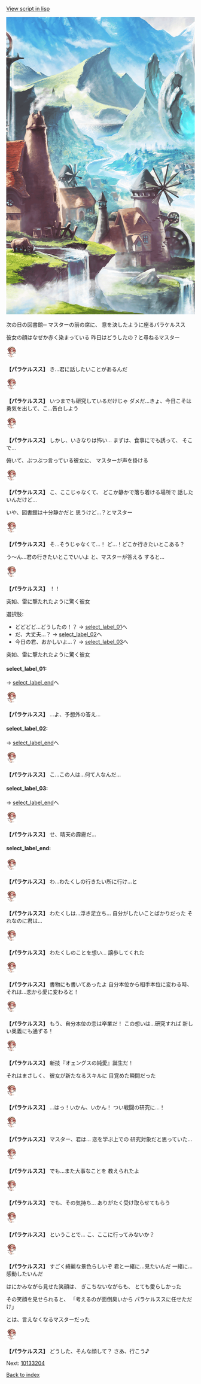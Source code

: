 [View script in lisp](../scripts/10133203.txt)

![foot_mountain_village.png](../images/backgrounds/foot_mountain_village.png)

次の日の図書館─
マスターの前の席に、
意を決したように座るパラケルスス

彼女の顔はなぜか赤く染まっている
昨日はどうしたの？と尋ねるマスター

<img src="../images/units/101331.png" alt="101331.png" height="34"/>

**【パラケルスス】**
き…君に話したいことがあるんだ

<img src="../images/units/101331.png" alt="101331.png" height="34"/>

**【パラケルスス】**
いつまでも研究しているだけじゃ
ダメだ…きょ、今日こそは
勇気を出して、こ…告白しよう

<img src="../images/units/101331.png" alt="101331.png" height="34"/>

**【パラケルスス】**
しかし、いきなりは怖い…
まずは、食事にでも誘って、
そこで…

俯いて、ぶつぶつ言っている彼女に、
マスターが声を掛ける

<img src="../images/units/101331.png" alt="101331.png" height="34"/>

**【パラケルスス】**
こ、ここじゃなくて、
どこか静かで落ち着ける場所で
話したいんだけど…

いや、図書館は十分静かだと
思うけど…？とマスター

<img src="../images/units/101331.png" alt="101331.png" height="34"/>

**【パラケルスス】**
そ…そうじゃなくて…！
ど…！どこか行きたいとこある？

う〜ん…君の行きたいとこでいいよ
と、マスターが答える
すると…

<img src="../images/units/101331.png" alt="101331.png" height="34"/>

**【パラケルスス】**
！！

突如、雷に撃たれたように驚く彼女

選択肢:
- どどどど…どうしたの！？ → [select_label_01](#select_label_01)へ
- だ、大丈夫…？ → [select_label_02](#select_label_02)へ
- 今日の君、おかしいよ…？ → [select_label_03](#select_label_03)へ

突如、雷に撃たれたように驚く彼女

#### select_label_01:
 → [select_label_end](#select_label_end)へ

<img src="../images/units/101331.png" alt="101331.png" height="34"/>

**【パラケルスス】**
…よ、予想外の答え…

#### select_label_02:
 → [select_label_end](#select_label_end)へ

<img src="../images/units/101331.png" alt="101331.png" height="34"/>

**【パラケルスス】**
こ…この人は…何て人なんだ…

#### select_label_03:
 → [select_label_end](#select_label_end)へ

<img src="../images/units/101331.png" alt="101331.png" height="34"/>

**【パラケルスス】**
せ、晴天の霹靂だ…

#### select_label_end:

<img src="../images/units/101331.png" alt="101331.png" height="34"/>

**【パラケルスス】**
わ…わたくしの行きたい所に行け…と

<img src="../images/units/101331.png" alt="101331.png" height="34"/>

**【パラケルスス】**
わたくしは…浮き足立ち…
自分がしたいことばかりだった
それなのに君は…

<img src="../images/units/101331.png" alt="101331.png" height="34"/>

**【パラケルスス】**
わたくしのことを想い…
譲歩してくれた

<img src="../images/units/101331.png" alt="101331.png" height="34"/>

**【パラケルスス】**
書物にも書いてあったよ
自分本位から相手本位に変わる時、
それは…恋から愛に変わると！

<img src="../images/units/101331.png" alt="101331.png" height="34"/>

**【パラケルスス】**
もう、自分本位の恋は卒業だ！
この想いは…研究すれば
新しい奥義にも通ずる！

<img src="../images/units/101331.png" alt="101331.png" height="34"/>

**【パラケルスス】**
新技『オェングスの純愛』誕生だ！

それはまさしく、
彼女が新たなるスキルに
目覚めた瞬間だった

<img src="../images/units/101331.png" alt="101331.png" height="34"/>

**【パラケルスス】**
…はっ！いかん、いかん！
つい戦闘の研究に…！

<img src="../images/units/101331.png" alt="101331.png" height="34"/>

**【パラケルスス】**
マスター、君は…
恋を学ぶ上での
研究対象だと思っていた…

<img src="../images/units/101331.png" alt="101331.png" height="34"/>

**【パラケルスス】**
でも…また大事なことを
教えられたよ

<img src="../images/units/101331.png" alt="101331.png" height="34"/>

**【パラケルスス】**
でも、その気持ち…
ありがたく受け取らせてもらう

<img src="../images/units/101331.png" alt="101331.png" height="34"/>

**【パラケルスス】**
ということで…
こ、ここに行ってみないか？

<img src="../images/units/101331.png" alt="101331.png" height="34"/>

**【パラケルスス】**
すごく綺麗な景色らしいぞ
君と一緒に…見たいんだ
一緒に…感動したいんだ

はにかみながら見せた笑顔は、
ぎこちないながらも、
とても愛らしかった

その笑顔を見せられると、
「考えるのが面倒臭いから
パラケルススに任せただけ」

とは、言えなくなるマスターだった

<img src="../images/units/101331.png" alt="101331.png" height="34"/>

**【パラケルスス】**
どうした、そんな顔して？
さあ、行こう♪

Next: [10133204](10133204.md)

[Back to index](index.md)
